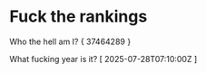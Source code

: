 # Fuck the rankings

Who the hell am I?
{ 37464289 }

What fucking year is it?
[ 2025-07-28T07:10:00Z ]
